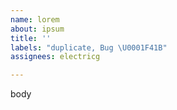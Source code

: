 ```yaml
---
name: lorem
about: ipsum
title: ''
labels: "duplicate, Bug \U0001F41B"
assignees: electricg

---
```


body

